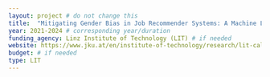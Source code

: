 ```yaml
---
layout: project # do not change this
title: 	"Mitigating Gender Bias in Job Recommender Systems: A Machine Learning-Law Synergy (TIMELY)"	# title of the project
year: 2021-2024	# corresponding year/duration
funding_agency: Linz Institute of Technology (LIT) # if needed
website: https://www.jku.at/en/institute-of-technology/research/lit-calls/schedl/
budget: # if needed
type: LIT 
---
```

